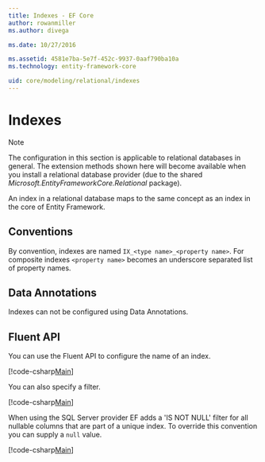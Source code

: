 ```yaml
---
title: Indexes - EF Core
author: rowanmiller
ms.author: divega

ms.date: 10/27/2016

ms.assetid: 4581e7ba-5e7f-452c-9937-0aaf790ba10a
ms.technology: entity-framework-core

uid: core/modeling/relational/indexes
---
```

# Indexes

> [!NOTE]  
> The configuration in this section is applicable to relational databases in general. The extension methods shown here will become available when you install a relational database provider (due to the shared *Microsoft.EntityFrameworkCore.Relational* package).

An index in a relational database maps to the same concept as an index in the core of Entity Framework.

## Conventions

By convention, indexes are named `IX_<type name>_<property name>`. For composite indexes `<property name>` becomes an underscore separated list of property names.

## Data Annotations

Indexes can not be configured using Data Annotations.

## Fluent API

You can use the Fluent API to configure the name of an index.

[!code-csharp[Main](../../../../samples/core/Modeling/FluentAPI/Samples/Relational/IndexName.cs?name=Model&highlight=9)]

You can also specify a filter.

[!code-csharp[Main](../../../../samples/core/Modeling/FluentAPI/Samples/Relational/IndexFilter.cs?name=Model&highlight=9)]

When using the SQL Server provider EF adds a 'IS NOT NULL' filter for all nullable columns that are part of a unique index. To override this convention you can supply a `null` value.

[!code-csharp[Main](../../../../samples/core/Modeling/FluentAPI/Samples/Relational/IndexNoFilter.cs?name=Model&highlight=10)]
